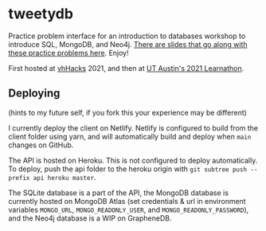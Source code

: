 # tweetydb

Practice problem interface for an introduction to databases workshop to introduce SQL, MongoDB, and Neo4j. [There are slides that go along with these practice problems here](https://docs.google.com/presentation/d/1BPelR_2577N5HI4iyiMs2HVIPWZiL0JsE9V-2UAHLIY/edit?usp=sharing). Enjoy!

First hosted at [vhHacks](https://vhhacks.ca/) 2021, and then at [UT Austin's 2021 Learnathon](https://freetailhackers.com/learnathon/).

## Deploying 

(hints to my future self, if you fork this your experience may be different)

I currently deploy the client on Netlify. Netlify is configured to build from the client folder using yarn, and will automatically build and deploy when `main` changes on GitHub.

The API is hosted on Heroku. This is not configured to deploy automatically. To deploy, push the api folder to the heroku origin with `git subtree push --prefix api heroku master`.

The SQLite database is a part of the API, the MongoDB database is currently hosted on MongoDB Atlas (set credentials & url in environment variables `MONGO_URL`, `MONGO_READONLY_USER`, and `MONGO_READONLY_PASSWORD`), and the Neo4j database is a WIP on GrapheneDB.